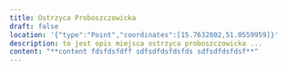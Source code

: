 ```yaml
---
title: Ostrzyca Proboszczowicka
draft: false
location: '{"type":"Point","coordinates":[15.7632802,51.0559959]}'
description: to jest opis miejsca ostrzyca proboszczowicka ...
content: "**c﻿ontent fdsfdsfdff sdfsdfdsfdsfds sdfsdfdsfdsf**"
---
```


